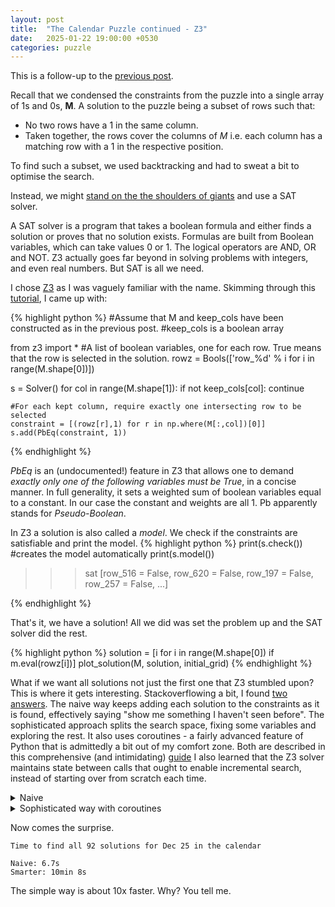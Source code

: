 ```yaml
---
layout: post
title:  "The Calendar Puzzle continued - Z3"
date:   2025-01-22 19:00:00 +0530
categories: puzzle
---
```


This is a follow-up to the [previous post](https://metterklume.github.io/2024/12/24/calendar-puzzle.html). 

Recall that we condensed the constraints from the puzzle into a single array of 1s and 0s, **M**. A solution to the puzzle being a subset of rows such that:
- No two rows have a 1 in the same column.
- Taken together, the rows cover the columns of *M* i.e. each column has a matching row with a 1 in the respective position.

To find such a subset, we used backtracking and had to sweat a bit to optimise the search.

Instead, we might [stand on the the shoulders of giants](https://en.wikipedia.org/wiki/Standing_on_the_shoulders_of_giants) and use a SAT solver. 

A SAT solver is a program that takes a boolean formula and either finds a solution or proves that no solution exists. 
Formulas are built from Boolean variables, which can take values 0 or 1. The logical operators are AND, OR and NOT. Z3 actually goes far beyond in solving problems with integers, and even real numbers. But SAT is all we need. 

I chose [Z3](https://github.com/Z3Prover/z3) as I was vaguely familiar with the name.
Skimming through this [tutorial](https://gitlab.caltech.edu/cs11puzzles-21wi/documents/-/blob/master/notes/z3py-intro-cont/z3py-intro-cont.md), I came up with:

{% highlight python %}
#Assume that M and keep_cols have been constructed as in the previous post.
#keep_cols is a boolean array 

from z3 import *
#A list of boolean variables, one for each row. True means that the row is selected in the solution.
rowz = Bools(['row_%d' % i for i in range(M.shape[0])])

s = Solver()
for col in range(M.shape[1]):
    if not keep_cols[col]:
        continue

    #For each kept column, require exactly one intersecting row to be selected
    constraint = [(rowz[r],1) for r in np.where(M[:,col])[0]]
    s.add(PbEq(constraint, 1))

{% endhighlight %}

*PbEq* is an (undocumented!) feature in Z3 that allows one to demand *exactly only one of the following variables must be True*, in a concise manner. In full generality, it sets a weighted sum of boolean variables equal to a constant. In our case the constant and weights are all 1. Pb apparently stands for *Pseudo-Boolean*.

In Z3 a solution is also called a *model*. We check if the constraints are satisfiable and print the model.
{% highlight python %}
print(s.check()) #creates the model automatically
print(s.model())

>>>sat
>>>[row_516 = False,
    row_620 = False,
    row_197 = False,
    row_257 = False,
    ...]

{% endhighlight %}

That's it, we have a solution! All we did was set the problem up and the SAT solver did the rest.

{% highlight python %}
solution = [i for i in range(M.shape[0]) if m.eval(rowz[i])]
plot_solution(M, solution, initial_grid)
{% endhighlight %}

What if we want all solutions not just the first one that Z3 stumbled upon? This is where it gets interesting.
Stackoverflowing a bit, I found [two answers](https://stackoverflow.com/questions/11867611/z3py-checking-all-solutions-for-equation). The naive way keeps adding each solution to the constraints as it is found, 
effectively saying "show me something I haven't seen before". The sophisticated approach splits the search space, fixing 
some variables and exploring the rest. It also uses coroutines - a fairly advanced feature of Python that is admittedly a bit out of my comfort zone. Both are described in this comprehensive (and intimidating)
[guide](https://theory.stanford.edu/%7Enikolaj/programmingz3.html#sec-blocking-evaluations) 
I also learned that the Z3 solver maintains state between calls that ought to enable incremental search, instead of starting over from scratch each time. 
        
<details>
<summary>Naive</summary>
{% highlight python %}
def block_model(s, terms):
    """
    Add a constraint that blocks the current model (solution). 
    The next call to check() will return a different solution.
    """
    m = s.model()
    s.add(Or([t != m.eval(t, model_completion=True) for t in terms]))

def all_solutions(s, terms):
    while sat == s.check():
        m = s.model()
        sol = [i for i in range(M.shape[0]) if m.eval(rowz[i])]
        print(sol)
        block_model(s, terms)

{% endhighlight %}
</details>

<details>
<summary>Sophisticated way with coroutines</summary>
{% highlight python %}
def all_smt(s, initial_terms):
    def block_term(s, m, t):
        s.add(t != m.eval(t, model_completion=True))
    def fix_term(s, m, t):
        s.add(t == m.eval(t, model_completion=True))
    def all_smt_rec(terms):
        if sat == s.check():
           m = s.model()
           yield m
           for i in range(len(terms)):
               s.push()
               block_term(s, m, terms[i])
               for j in range(i):
                   fix_term(s, m, terms[j])
               yield from all_smt_rec(terms[i:])
               s.pop()   
    yield from all_smt_rec(list(initial_terms))


ss = all_smt(s,rowz)
m = next(ss, None)
while m:
    sol = [i for i in range(M.shape[0]) if m.eval(rowz[i])]
    print(sol)
    m = next(ss, None)
{% endhighlight %}
</details>

Now comes the surprise.
```
Time to find all 92 solutions for Dec 25 in the calendar

Naive: 6.7s
Smarter: 10min 8s
```

The simple way is about 10x faster. Why? You tell me. 